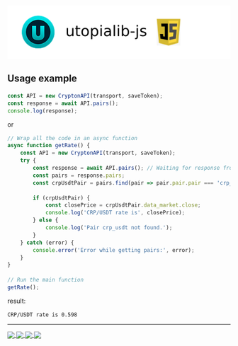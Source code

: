 
![logo](logo.png)

## Usage example

```js
const API = new CryptonAPI(transport, saveToken);
const response = await API.pairs();
console.log(response);
```

or

```js
// Wrap all the code in an async function
async function getRate() {
    const API = new CryptonAPI(transport, saveToken);
    try {
        const response = await API.pairs(); // Waiting for response from API
        const pairs = response.pairs;
        const crpUsdtPair = pairs.find(pair => pair.pair.pair === 'crp_usdt');

        if (crpUsdtPair) {
            const closePrice = crpUsdtPair.data_market.close;
            console.log('CRP/USDT rate is', closePrice);
        } else {
            console.log('Pair crp_usdt not found.');
        }
    } catch (error) {
        console.error('Error while getting pairs:', error);
    }
}

// Run the main function
getRate();
```

result:

```
CRP/USDT rate is 0.598
```

---

<a href="https://udocs.gitbook.io/utopia-api/">
  <img align="center" height="58" src="https://github.com/Sagleft/ures/blob/master/udocs-btn.png?raw=true">
</a>

<a href="https://utopia.im/RUTECH">
  <img align="center" height="58" src="https://github.com/Sagleft/ures/blob/master/rutopia_tech.png?raw=true">
</a>

<a href="https://talk.u.is">
  <img align="center" height="58" src="https://github.com/Sagleft/ures/blob/master/utalk.png?raw=true">
</a>

<a href="https://crp.is">
  <img align="center" height="58" src="https://github.com/Sagleft/ures/blob/master/crp_is.png?raw=true">
</a>
